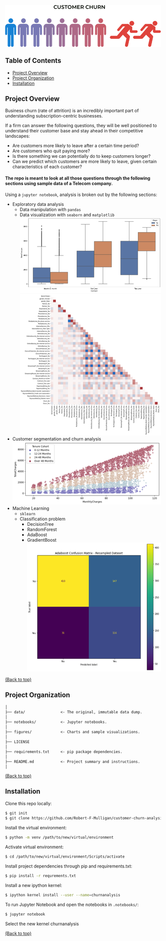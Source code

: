 ![Banner](./figures/churn.png)

## Table of Contents

- [Project Overview](#project-overview)
- [Project Organization](#project-organization)
- [Installation](#installation)
   

## Project Overview
Business churn (rate of attrition) is an incredibly important part of understanding subscription-centric businesses. 

If a firm can answer the following questions, they will be well positioned to understand their customer base and stay ahead in their competitive landscapes:
- Are customers more likely to leave after a certain time period? 
- Are customers who quit paying more?
- Is there something we can potentially do to keep customers longer?
- Can we predict which customers are more likely to leave, given certain characteristics of each customer?

#### The repo is meant to look at all those questions through the following sections using sample data of a Telecom company.

Using a `jupyter notebook`, analysis is broken out by the following sections:
- Exploratory data analysis
    - Data manipulation with `pandas`
    - Data visualization with `seaborn` and `matplotlib` 
    ![boxplot](./figures/box.png)
    ![correlationmatrix](./figures/corr.png)
- Customer segmentation and churn analysis
    ![Segmentation](./figures/segmentation.png)
- Machine Learning
    - `sklearn`
    - Classification problem
        - DecisionTree
        - RandomForest
        - AdaBoost
        - GradientBoost
      ![confusionmatrix](./figures/confusionmatrix.png)


[(Back to top)](#table-of-contents)


## Project Organization


    │
    ├── data/                <- The original, immutable data dump. 
    │
    ├── notebooks/           <- Jupyter notebooks. 
    │
    ├── figures/             <- Charts and sample visualizations.
    │
    ├── LICENSE
    │
    ├── requirements.txt     <- pip package dependencies.   
    │
    ├── README.md            <- Project summary and instructions.
    │



[(Back to top)](#table-of-contents)

## Installation

Clone this repo locally:

```sh
$ git init
$ git clone https://github.com/Robert-F-Mulligan/customer-churn-analysis.git
```

Install the virtual environment:

```sh
$ python -m venv /path/to/new/virtual/environment
```
Activate virtual environment:
```sh
$ cd /path/to/new/virtual/environment/Scripts/activate 
```


Install project dependencies through pip and requirements.txt:

```sh
$ pip install -r requrements.txt
```

Install a new ipython kernel:

```sh
$ ipython kernel install --user --name=churnanalysis
```

To run Jupyter Notebook and open the notebooks in `.notebooks/`:

```sh
$ jupyter notebook
```
Select the new kernel churnanalysis

[(Back to top)](#table-of-contents)
